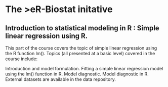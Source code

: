 # The >eR-Biostat initative
## Introduction to statistical modeling in R : Simple linear regression using R.

This part of the course covers the topic of simple linear regression using the R function lm().
Topics (all presented at a basic level) covered in the course include:

Introduction and model formulation.
Fitting a simple linear regression model using the lm() function in R.
Model diagnostic.
Model diagnostic in R.
External datasets are available in the data  repository.
